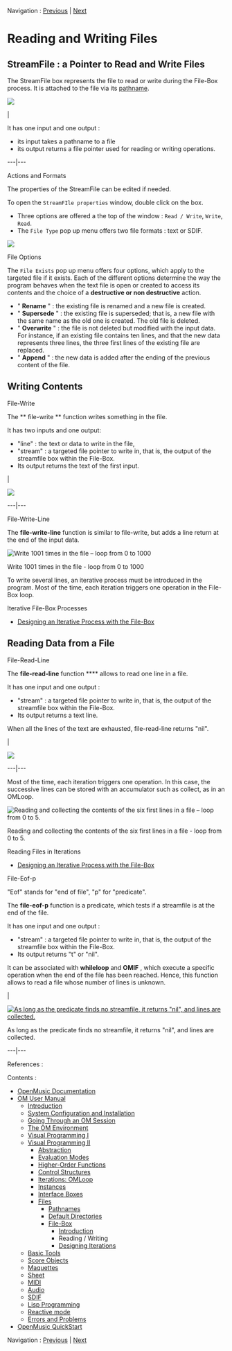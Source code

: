 Navigation : [Previous](FileBoxIntro "page
précédente\(Introduction\)") | [Next](FileBoxIterations "page
suivante\(Designing Iterations\)")


# Reading and Writing Files

## StreamFile : a Pointer to Read and Write Files

The StreamFile box represents the file to read or write during the File-Box
process. It is attached to the file via its [pathname](Pathnames).

![](../res/streamfile-init.png)

|

It has one input and one output :

  * its input takes a pathname to a file
  * its output returns a file pointer used for reading or writing operations.

  
  
---|---  
  
Actions and Formats

The properties of the StreamFile can be edited if needed.

To open the `StreamFIle properties` window, double click on the box.

  * Three options are offered a the top of the window : `Read / Write`, `Write`, `Read`. 
  * The `File Type` pop up menu offers two file formats : text or SDIF. 

![](../res/streamfile.png)

File Options

The `File Exists` pop up menu offers four options, which apply to the targeted
file if it exists. Each of the different options determine the way the program
behaves when the text file is open or created to access its contents and the
choice of a  **destructive or non destructive** action.

  * " **Rename** " : the existing file is renamed and a new file is created.
  * " **Supersede** " : the existing file is superseded; that is, a new file with the same name as the old one is created. The old file is deleted.
  * " **Overwrite** " : the file is not deleted but modified with the input data. For instance, if an existing file contains ten lines, and that the new data represents three lines, the three first lines of the existing file are replaced. 
  * " **Append** " : the new data is added after the ending of the previous content of the file.

## Writing Contents

File-Write

The ** file-write ** function writes something in the file.

It has two inputs and one output:

  * "line" : the text or data to write in the file, 
  * "stream" : a targeted file pointer to write in, that is, the output of the streamfile box within the File-Box.
  * Its output returns the text of the first input.

|

![](../res/filewrite.png)  
  
---|---  
  
File-Write-Line

The  **file-write-line** function is similar to  file-write, but adds a line
return at the end of the input data.

![Write 1001 times in the file – loop from 0 to 1000](../res/writelines.png)

Write 1001 times in the file - loop from 0 to 1000

To write several lines, an iterative process must be introduced in the
program. Most of the time, each iteration triggers one operation in the File-
Box loop.

Iterative File-Box Processes

  * [Designing an Iterative Process with the File-Box](FileBoxIterations)

## Reading Data from a File

File-Read-Line

The **file-read-line** function **** allows to read one line in a file.

It has one input and one output :

  * "stream" : a targeted file pointer to write in, that is, the output of the streamfile box within the File-Box.
  * Its output returns a text line.

When all the lines of the text are exhausted, file-read-line returns "nil".

|

![](../res/fileread.png)  
  
---|---  
  
Most of the time, each iteration triggers one operation. In this case, the
successive lines can be stored with an accumulator such as collect, as in an
OMLoop.

![Reading and collecting the contents of the six first lines in a file – loop
from 0 to 5.](../res/6lines.png)

Reading and collecting the contents of the six first lines in a file - loop
from 0 to 5.

Reading Files in Iterations

  * [Designing an Iterative Process with the File-Box](FileBoxIterations)

File-Eof-p

"Eof" stands for "end of file", "p" for "predicate".

The  **file-eof-p** function is a predicate, which tests if a streamfile is at
the end of the file.

It has one input and one output :

  * "stream" : a targeted file pointer to write in, that is, the output of the streamfile box within the File-Box.
  * Its output returns "t" or "nil".

It can be associated with  **whileloop** and **OMIF** , which execute a
specific operation when the end of the file has been reached. Hence, this
function allows to read a file whose number of lines is unknown.

|

[![As long as the predicate finds no streamfile, it returns "nil", and lines
are collected.](../res/read-eof_1.png)](../res/read-eof.png "Cliquez pour
agrandir")

As long as the predicate finds no streamfile, it returns "nil", and lines are
collected.  
  
---|---  
  
References :

Contents :

  * [OpenMusic Documentation](OM-Documentation)
  * [OM User Manual](OM-User-Manual)
    * [Introduction](00-Contents)
    * [System Configuration and Installation](Installation)
    * [Going Through an OM Session](Goingthrough)
    * [The OM Environment](Environment)
    * [Visual Programming I](BasicVisualProgramming)
    * [Visual Programming II](AdvancedVisualProgramming)
      * [Abstraction](Abstraction)
      * [Evaluation Modes](EvalModes)
      * [Higher-Order Functions](HighOrder)
      * [Control Structures](Control)
      * [Iterations: OMLoop](OMLoop)
      * [Instances](Instances)
      * [Interface Boxes](InterfaceBoxes)
      * [Files](Files)
        * [Pathnames](Pathnames)
        * [Default Directories](DefDirectories)
        * [File-Box](File-Box)
          * [Introduction](FileBoxIntro)
          * Reading / Writing
          * [Designing Iterations](FileBoxIterations)
    * [Basic Tools](BasicObjects)
    * [Score Objects](ScoreObjects)
    * [Maquettes](Maquettes)
    * [Sheet](Sheet)
    * [MIDI](MIDI)
    * [Audio](Audio)
    * [SDIF](SDIF)
    * [Lisp Programming](Lisp)
    * [Reactive mode](Reactive)
    * [Errors and Problems](errors)
  * [OpenMusic QuickStart](QuickStart-Chapters)

Navigation : [Previous](FileBoxIntro "page
précédente\(Introduction\)") | [Next](FileBoxIterations "page
suivante\(Designing Iterations\)")

